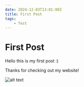 ```yaml
---
date: 2024-12-03T13:01:00Z
title: First Post
tags:
    - Test
---
```


# First Post

Hello this is my first post :) 

Thanks for checking out my website!

![alt text](/favicon.ico.pink)
